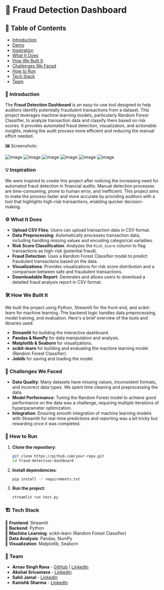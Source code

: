 # 🚀 Fraud Detection Dashboard

## 📌 Table of Contents
- [Introduction](#introduction)
- [Demo](#demo)
- [Inspiration](#inspiration)
- [What It Does](#what-it-does)
- [How We Built It](#how-we-built-it)
- [Challenges We Faced](#challenges-we-faced)
- [How to Run](#how-to-run)
- [Tech Stack](#tech-stack)
- [Team](#team)

### 🎯 Introduction

The **Fraud Detection Dashboard** is an easy-to-use tool designed to help auditors identify potentially fraudulent transactions from a dataset. This project leverages machine learning models, particularly Random Forest Classifier, to analyze transaction data and classify them based on risk scores. It provides automated fraud detection, visualization, and actionable insights, making the audit process more efficient and reducing the manual effort needed.


🖼️ Screenshots:

![image](https://github.com/user-attachments/assets/5732e11c-8e7f-4c0a-a740-bfe50bbd87fe)
![image](https://github.com/user-attachments/assets/5a704dbc-6508-406c-88c7-e1c567369e75)
![image](https://github.com/user-attachments/assets/a0a343b3-284f-4b24-95a4-212b4aed8641)
![image](https://github.com/user-attachments/assets/24f0a108-32d2-4093-acae-79baa922c28f)
![image](https://github.com/user-attachments/assets/a1e231f7-2c04-43cb-ac2d-4052e196e729)
![image](https://github.com/user-attachments/assets/f82f7a2b-1717-48d4-b679-e541de741a07)


### 💡 Inspiration

We were inspired to create this project after noticing the increasing need for automated fraud detection in financial audits. Manual detection processes are time-consuming, prone to human error, and inefficient. This project aims to make the process faster and more accurate by providing auditors with a tool that highlights high-risk transactions, enabling quicker decision-making.

### ⚙️ What It Does

- **Upload CSV Files**: Users can upload transaction data in CSV format.
- **Data Preprocessing**: Automatically processes transaction data, including handling missing values and encoding categorical variables.
- **Risk Score Classification**: Analyzes the `Risk_Score` column to flag transactions as high-risk (potential fraud).
- **Fraud Detection**: Uses a Random Forest Classifier model to predict fraudulent transactions based on the data.
- **Visualizations**: Provides visualizations for risk score distribution and a comparison between safe and fraudulent transactions.
- **Downloadable Report**: Generates and allows users to download a detailed fraud analysis report in CSV format.

### 🛠️ How We Built It

We built the project using Python, Streamlit for the front-end, and scikit-learn for machine learning. The backend logic handles data preprocessing, model training, and evaluation. Here's a brief overview of the tools and libraries used:

- **Streamlit** for building the interactive dashboard.
- **Pandas & NumPy** for data manipulation and analysis.
- **Matplotlib & Seaborn** for visualizations.
- **scikit-learn** for building and evaluating the machine learning model (Random Forest Classifier).
- **Joblib** for saving and loading the model.

### 🚧 Challenges We Faced

- **Data Quality**: Many datasets have missing values, inconsistent formats, and incorrect data types. We spent time cleaning and preprocessing the data.
- **Model Performance**: Tuning the Random Forest model to achieve good performance on the data was a challenge, requiring multiple iterations of hyperparameter optimization.
- **Integration**: Ensuring smooth integration of machine learning models with Streamlit for real-time predictions and reporting was a bit tricky but rewarding once it was completed.

### 🏃 How to Run

1. **Clone the repository**:
    ```bash
    git clone https://github.com/your-repo.git
    cd fraud-detection-dashboard
    ```

2. **Install dependencies**:
    ```bash
    pip install -r requirements.txt
    ```

3. **Run the project**:
    ```bash
    streamlit run test.py
    ```

### 🏗️ Tech Stack

🔹 **Frontend**: Streamlit  
🔹 **Backend**: Python  
🔹 **Machine Learning**: scikit-learn (Random Forest Classifier)  
🔹 **Data Analysis**: Pandas, NumPy  
🔹 **Visualization**: Matplotlib, Seaborn

### 👥 Team

- **Arnav Singh Rana** - [GitHub](https://github.com/ArnavSinghRana01) | [LinkedIn](https://www.linkedin.com/in/arnavsinghrana/)
- **Akshat Srivastava** -  [LinkedIn](https://www.linkedin.com/in/akshat-srivastava-10ab75241/)
- **Sahil Jamal** -  [LinkedIn](https://www.linkedin.com/in/sahiljamalsiddiqui/)
- **Kanishk Sharma** -  [LinkedIn](https://www.linkedin.com/in/kanishk-sharma08/)

